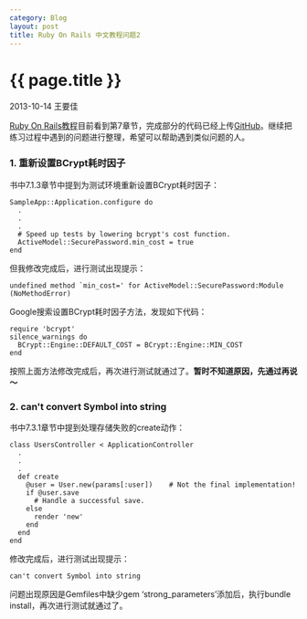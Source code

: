 ```yaml
---
category: Blog
layout: post
title: Ruby On Rails 中文教程问题2
---
```


{{ page.title }}
================

<p class="meta">2013-10-14 王要佳</p>

[Ruby On Rails教程](http://railstutorial-china.org/)目前看到第7章节，完成部分的代码已经上传[GitHub](https://github.com/wangyzyoga/sample_app)。继续把练习过程中遇到的问题进行整理，希望可以帮助遇到类似问题的人。

### 1. 重新设置BCrypt耗时因子

书中7.1.3章节中提到为测试环境重新设置BCrypt耗时因子：

    SampleApp::Application.configure do
      .
      .
      .
      # Speed up tests by lowering bcrypt's cost function.
      ActiveModel::SecurePassword.min_cost = true
    end

但我修改完成后，进行测试出现提示：

    undefined method `min_cost=' for ActiveModel::SecurePassword:Module
    (NoMethodError)

Google搜索设置BCrypt耗时因子方法，发现如下代码：

    require 'bcrypt'
    silence_warnings do
      BCrypt::Engine::DEFAULT_COST = BCrypt::Engine::MIN_COST
    end

按照上面方法修改完成后，再次进行测试就通过了。**暂时不知道原因，先通过再说～**

### 2. can't convert Symbol into string

书中7.3.1章节中提到处理存储失败的create动作：

    class UsersController < ApplicationController
      .
      .
      .
      def create
        @user = User.new(params[:user])    # Not the final implementation!
        if @user.save
          # Handle a successful save.
        else
          render 'new'
        end
      end
    end

修改完成后，进行测试出现提示：

    can't convert Symbol into string

问题出现原因是Gemfiles中缺少gem ‘strong_parameters’添加后，执行bundle install，再次进行测试就通过了。









    
















